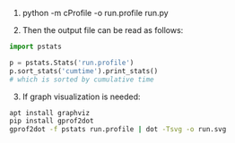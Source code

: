 
1. python -m cProfile -o run.profile run.py 

2. Then the output file can be read as follows:

```python
import pstats

p = pstats.Stats('run.profile')
p.sort_stats('cumtime').print_stats()
# which is sorted by cumulative time
```

3. If graph visualization is needed:

```bash
apt install graphviz
pip install gprof2dot
gprof2dot -f pstats run.profile | dot -Tsvg -o run.svg
```